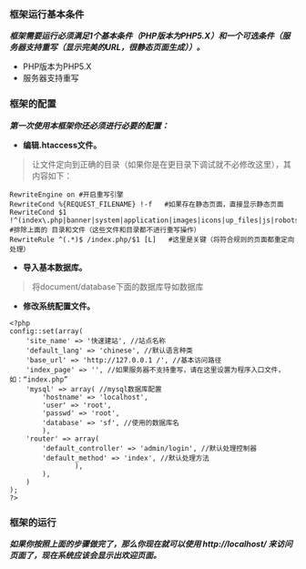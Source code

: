 ### 框架运行基本条件 ###

**_框架需要运行必须满足1个基本条件（PHP版本为PHP5.X）和一个可选条件（服务器支持重写（显示完美的URL，很静态页面生成））。_**
  * PHP版本为PHP5.X
  * 服务器支持重写

### 框架的配置 ###

**_第一次使用本框架你还必须进行必要的配置：_**
  * **编辑.htaccess文件。**
> 让文件定向到正确的目录（如果你是在更目录下调试就不必修改这里），其内容如下：
```
RewriteEngine on #开启重写引擎
RewriteCond %{REQUEST_FILENAME} !-f   #如果存在静态页面，直接显示静态页面
RewriteCond $1 !^(index\.php|banner|system|application|images|icons|up_files|js|robots\.txt) #排除上面的 目录和文件（这些文件和目录都不进行重写操作）
RewriteRule ^(.*)$ /index.php/$1 [L]   #这里是关键（将符合规则的页面都重定向处理）
```
  * **导入基本数据库。**
> 将document/database下面的数据库导如数据库
  * **修改系统配置文件。**
```
<?php
config::set(array(
	'site_name' => '快速建站', //站点名称
	'default_lang' => 'chinese', //默认语言种类
	'base_url' => 'http://127.0.0.1 /', //基本访问路径
	'index_page' => '', //如果服务器不支持重写，请在这里设置为程序入口文件，如：“index.php”
	'mysql' => array( //mysql数据库配置
		'hostname' => 'localhost',
		'user' => 'root',
		'passwd' => 'root',
		'database' => 'sf', //使用的数据库名
		),
	'router' => array(
		'default_controller' => 'admin/login', //默认处理控制器
		'default_method' => 'index', //默认处理方法
				),
		),
	)
);
?>
```

### 框架的运行 ###

**_如果你按照上面的步骤做完了，那么你现在就可以使用 http://localhost/ 来访问页面了，现在系统应该会显示出欢迎页面。_**